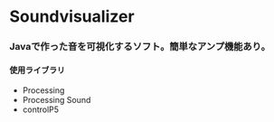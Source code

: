 # Soundvisualizer
### Javaで作った音を可視化するソフト。簡単なアンプ機能あり。
#### 使用ライブラリ
- Processing
- Processing Sound
- controlP5
